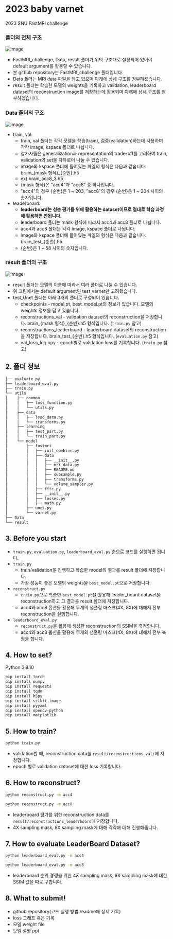 # 2023 baby varnet
2023 SNU FastMRI challenge

### 폴더의 전체 구조
![image](https://github.com/LISTatSNU/FastMRI_challenge/assets/39179946/f8037437-ea44-458a-8aee-2ca6bd1a16dd)
* FastMRI_challenge, Data, result 폴더가 위의 구조대로 설정되어 있어야 default argument를 활용할 수 있습니다.
* 본 github repository는 FastMRI_challenge 폴더입니다.
* Data 폴더는 MRI data 파일을 담고 있으며 아래에 상세 구조를 첨부하겠습니다.
* result 폴더는 학습한 모델의 weights을 기록하고 validation, leaderboard dataset의 reconstruction image를 저장하는데 활용되며 아래에 상세 구조를 첨부하겠습니다.

### Data 폴더의 구조
![image](https://github.com/LISTatSNU/FastMRI_challenge/assets/39179946/a010fe28-80aa-46d9-a0df-1bae8443b924)
* train, val:
    * train, val 폴더는 각각 모델을 학습(train), 검증(validation)하는데 사용하며 각각 image, kspace 폴더로 나뉩니다.
    * 참가자들은 generalization과 representation의 trade-off를 고려하여 train, validation의 set을 자유로이 나눌 수 있습니다.
    * image와 kspace 폴더에 들어있는 파일의 형식은 다음과 같습니다: brain_{mask 형식}_{순번}.h5
    * ex) brain_acc8_3.h5  
    * {mask 형식}은 "acc4"과 "acc8" 중 하나입니다.
    * "acc4"의 경우 {순번}은 1 ~ 203, "acc8"의 경우 {순번}은 1 ~ 204 사이의 숫자입니다. 
* leaderboard:
   * **leaderboard는 성능 평가를 위해 활용하는 dataset이므로 절대로 학습 과정에 활용하면 안됩니다.**
   * leaderboard 폴더는 mask 형식에 따라서 acc4과 acc8 폴더로 나뉩니다.
   * acc4과 acc8 폴더는 각각 image, kspace 폴더로 나뉩니다.
   * image와 kspace 폴더에 들어있는 파일의 형식은 다음과 같습니다: brain_test_{순번}.h5
   * {순번}은 1 ~ 58 사이의 숫자입니다. 

### result 폴더의 구조
![image](https://github.com/LISTatSNU/FastMRI_challenge/assets/39179946/9f0f05be-3519-4cf2-812c-c08b37db8f53)

* result 폴더는 모델의 이름에 따라서 여러 폴더로 나뉠 수 있습니다.
* 위 그림에서는 default argument인 test_varnet만 고려했습니다. 
* test_Unet 폴더는 아래 3개의 폴더로 구성되어 있습니다.
  * checkpoints - model.pt, best_model.pt의 정보가 있습니다. 모델의 weights 정보를 담고 있습니다.
  * reconstructions_val - validation dataset의 reconstruction을 저장합니다. brain_{mask 형식}_{순번}.h5 형식입니다. (```train.py``` 참고)
  * reconstructions_leaderboard - leaderboard dataset의 reconstruction을 저장합니다. brain_test_{순번}.h5 형식입니다. (```evaluation.py``` 참고)
  * val_loss_log.npy - epoch별로 validation loss를 기록합니다. (```train.py``` 참고)


## 2. 폴더 정보

```bash
├── evaluate.py
├── leaderboard_eval.py
├── train.py
└── utils
│    ├── common
│    │   ├── loss_function.py
│    │   └── utils.py
│    ├── data
│    │   ├── load_data.py
│    │   └── transforms.py
│    ├── learning
│    │   ├── test_part.py
│    │   └── train_part.py
│    └── model
│        ├── fastmri
│        │   ├── coil_combine.py
│        │   ├── data
│        │   │   ├── __init__.py
│        │   │   ├── mri_data.py
│        │   │   ├── README.md
│        │   │   ├── subsample.py
│        │   │   ├── transforms.py
│        │   │   └── volume_sampler.py
│        │   ├── fftc.py
│        │   ├── __init__.py
│        │   ├── losses.py
│        │   ├── math.py
│        ├── unet.py
│        └── varnet.py
├── Data
└── result
```

## 3. Before you start
* ```train.py```, ```evaluation.py```, ```leaderboard_eval.py``` 순으로 코드를 실행하면 됩니다.
* ```train.py```
   * train/validation을 진행하고 학습한 model의 결과를 result 폴더에 저장합니다.
   * 가장 성능이 좋은 모델의 weights을 ```best_model.pt```으로 저장합니다. 
* ```reconstruct.py```
   * ```train.py```으로 학습한 ```best_model.pt```을 활용해 leader_board dataset을 reconstruction하고 그 결과를 result 폴더에 저장합니다.
   * acc4와 acc8 옵션을 활용해 두개의 샘플링 마스크(4X, 8X)에 대해서 전부 reconstruction을 실행합니다.
* ```leaderboard_eval.py```
   * ```reconstruct.py```을 활용해 생성한 reconstruction의 SSIM을 측정합니다.
   * acc4와 acc8 옵션을 활용해 두개의 샘플링 마스크(4X, 8X)에 대해서 전부 측정을 합니다.


## 4. How to set?
Python 3.8.10

```bash
pip install torch
pip install numpy
pip install requests
pip install tqdm
pip install h5py
pip install scikit-image
pip install pyyaml
pip install opencv-python
pip install matplotlib
```

## 5. How to train?
```bash
python train.py
```
- validation할 때, reconstruction data를 ```result/reconstructions_val/```에 저장합니다.
- epoch 별로 validation dataset에 대한 loss 기록합니다.

## 6. How to reconstruct?
```bash
python reconstruct.py -m acc4
```
```bash
python reconstruct.py -m acc8
```
- leaderboard 평가를 위한 reconstruction data를 ```result/reconstructions_leaderboard```에 저장합니다.
- 4X sampling mask, 8X sampling mask에 대해 각각에 대해 진행해줍니다.

## 7. How to evaluate LeaderBoard Dataset?
```bash
python leaderboard_eval.py -m acc4
```
```bash
python leaderboard_eval.py -m acc8
```
- leaderboard 순위 경쟁을 위한 4X sampling mask, 8X sampling mask에 대한 SSIM 값을 따로 구합니다. 

## 8. What to submit!
- github repository(코드 실행 방법 readme에 상세 기록)
- loss 그래프 혹은 기록
- 모델 weight file
- 모델 설명 ppt
